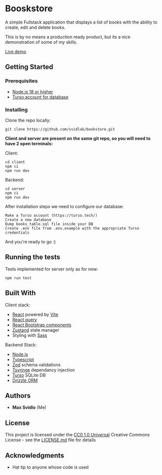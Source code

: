 # Booskstore 

A simple Fullstack application that displays a list of books with the ability to create, edit and delete books.

This is by no means a production ready product, but its a nice demonstration of some of my skills.

[Live demo](https://book-store.fly.dev/) 

## Getting Started



### Prerequisites

- [Node.js 18 or higher](https://nodejs.org/en)
- [Turso account for database](https://turso.tech/)

### Installing
Clone the repo locally:

    git clone https://github.com/svidlak/bookstore.git


**Client and server are present on the same git repo, so you will need to have 2 open terminals:**

Client:

    cd client
    npm ci
    npm run dev

Backend:

    cd server
    npm ci
    npm run dev

After installation steps we need to configure our database:

    Make a Turso account (https://turso.tech/)
    Create a new database
    Dump books_table.sql file inside your DB
    Create .env file from .env.example with the appropriate Turso credentials

And you're ready to go :)
## Running the tests

Tests implemented for server only as for now:

    npm run test


## Built With
Client stack:
- [React](https://react.dev/) powered by [Vite](https://vitejs.dev/)
- [React query](https://tanstack.com/query/v3/)
- [React Bootstrap components](https://react-bootstrap.netlify.app/)
- [Zustand](https://zustand-demo.pmnd.rs/) state manager
- Styling with [Sass](https://sass-lang.com/)

Backend Stack:
- [Node.js](https://nodejs.org/en)
- [Typescript](https://www.typescriptlang.org/)
- [Zod](https://zod.dev/) schema validations
- [Tsyringe](https://github.com/microsoft/tsyringe) dependancy injection 
- [Turso](https://turso.tech/) SQLite DB
- [Drizzle ORM](https://orm.drizzle.team/)

## Authors

  - **Max Svidlo** (Me)

## License

This project is licensed under the [CC0 1.0 Universal](LICENSE.md)
Creative Commons License - see the [LICENSE.md](LICENSE.md) file for
details

## Acknowledgments

  - Hat tip to anyone whose code is used